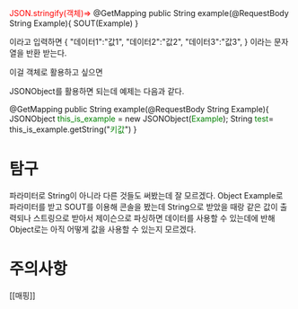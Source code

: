 

<span style="color:red">JSON.stringify(객체)=></span>
@GetMapping
public String example(@RequestBody String Example){
SOUT(Example)
}

이라고 입력하면 
{
"데이터1":"값1",
"데이터2":"값2",
"데이터3":"값3",
}
이라는 문자열을 반환 받는다.

이걸 객체로 활용하고 싶으면

JSONObject를 활용하면 되는데 예제는 다음과 같다.

@GetMapping
public String example(@RequestBody String Example){
JSONObject <span style="color:green">this_is_example</span> = new JSONObject(<span style="color:green">Example</span>);
String <span style="color:green">test</span>= this_is_example.getString("<span style="color:green">키값</span>")
}

# 탐구

파라미터로 String이 아니라 다른 것들도 써봤는데 잘 모르겠다.
Object Example로 파라미터를 받고
SOUT를 이용해 콘솔을 봤는데 String으로 받았을 때랑 같은 값이 출력되나
스트링으로 받아서 제이슨으로 파싱하면 데이터를 사용할 수 있는데에 반해
Object로는 아직 어떻게 값을 사용할 수 있는지 모르겠다.



# 주의사항

[[매핑]]
